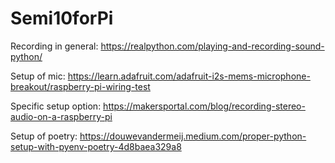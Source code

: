 # Semi10forPi
Recording in general:
https://realpython.com/playing-and-recording-sound-python/

Setup of mic:
https://learn.adafruit.com/adafruit-i2s-mems-microphone-breakout/raspberry-pi-wiring-test

Specific setup option:
https://makersportal.com/blog/recording-stereo-audio-on-a-raspberry-pi

Setup of poetry: 
https://douwevandermeij.medium.com/proper-python-setup-with-pyenv-poetry-4d8baea329a8
